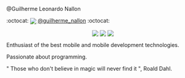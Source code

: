 @Guilherme Leonardo Nallon





<p>
  :octocat: 
  <img align="center" src="https://img.shields.io/static/v1?label=&style=flat-square&logo=Instagram"/>
  <a href="https://www.instagram.com/guilherme_nallon/">@guilherme_nallon</a> 
  :octocat:
</p>

<p align="center">
  <img align="center" src="https://img.shields.io/static/v1?label=Tec&style=flat-square&logo=Ionic&message=Ionic&color=blue"/>
  <img align="center" src="https://img.shields.io/static/v1?label=Tec&style=flat-square&logo=Firebase&message=Firebase&color=blue"/>
  <img align="center" src="https://img.shields.io/static/v1?label=Tec&style=flat-square&logo=TypeScript&message=TypeScript&color=blue"/>
</p>

Enthusiast of the best mobile and mobile development technologies.

Passionate about programming.

" Those who don't believe in magic will never find it ", Roald Dahl.
